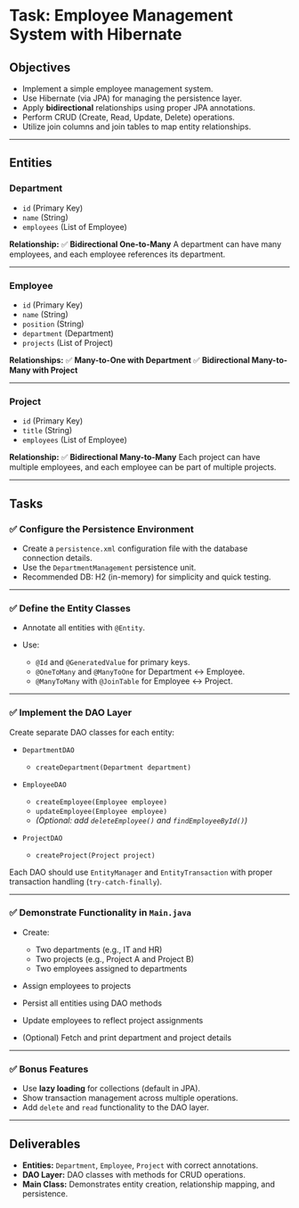 

# **Task: Employee Management System with Hibernate**

## **Objectives**

* Implement a simple employee management system.
* Use Hibernate (via JPA) for managing the persistence layer.
* Apply **bidirectional** relationships using proper JPA annotations.
* Perform CRUD (Create, Read, Update, Delete) operations.
* Utilize join columns and join tables to map entity relationships.

---

## **Entities**

### **Department**

* `id` (Primary Key)
* `name` (String)
* `employees` (List of Employee)

**Relationship:**
✅ **Bidirectional One-to-Many**
A department can have many employees, and each employee references its department.

---

### **Employee**

* `id` (Primary Key)
* `name` (String)
* `position` (String)
* `department` (Department)
* `projects` (List of Project)

**Relationships:**
✅ **Many-to-One with Department**
✅ **Bidirectional Many-to-Many with Project**

---

### **Project**

* `id` (Primary Key)
* `title` (String)
* `employees` (List of Employee)

**Relationship:**
✅ **Bidirectional Many-to-Many**
Each project can have multiple employees, and each employee can be part of multiple projects.

---

## **Tasks**

### ✅ Configure the Persistence Environment

* Create a `persistence.xml` configuration file with the database connection details.
* Use the `DepartmentManagement` persistence unit.
* Recommended DB: H2 (in-memory) for simplicity and quick testing.

---

### ✅ Define the Entity Classes

* Annotate all entities with `@Entity`.
* Use:

  * `@Id` and `@GeneratedValue` for primary keys.
  * `@OneToMany` and `@ManyToOne` for Department ↔ Employee.
  * `@ManyToMany` with `@JoinTable` for Employee ↔ Project.

---

### ✅ Implement the DAO Layer

Create separate DAO classes for each entity:

* `DepartmentDAO`

  * `createDepartment(Department department)`

* `EmployeeDAO`

  * `createEmployee(Employee employee)`
  * `updateEmployee(Employee employee)`
  * *(Optional: add `deleteEmployee()` and `findEmployeeById()`)*

* `ProjectDAO`

  * `createProject(Project project)`

Each DAO should use `EntityManager` and `EntityTransaction` with proper transaction handling (`try-catch-finally`).

---

### ✅ Demonstrate Functionality in `Main.java`

* Create:

  * Two departments (e.g., IT and HR)
  * Two projects (e.g., Project A and Project B)
  * Two employees assigned to departments
* Assign employees to projects
* Persist all entities using DAO methods
* Update employees to reflect project assignments
* (Optional) Fetch and print department and project details

---

### ✅ Bonus Features

* Use **lazy loading** for collections (default in JPA).
* Show transaction management across multiple operations.
* Add `delete` and `read` functionality to the DAO layer.

---

## **Deliverables**

* **Entities:** `Department`, `Employee`, `Project` with correct annotations.
* **DAO Layer:** DAO classes with methods for CRUD operations.
* **Main Class:** Demonstrates entity creation, relationship mapping, and persistence.


